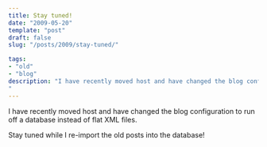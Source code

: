 ```yaml
---
title: Stay tuned!
date: "2009-05-20"
template: "post"
draft: false
slug: "/posts/2009/stay-tuned/"

tags:
- "old"
- "blog"
description: "I have recently moved host and have changed the blog configuration to run off a database instead of flat XML files."
---
```

I have recently moved host and have changed the blog configuration to run off a database instead of flat XML files.

Stay tuned while I re-import the old posts into the database!